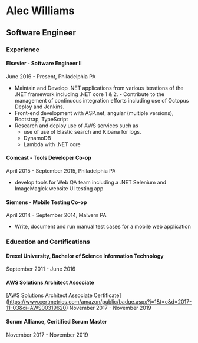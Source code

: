 # Alec Williams

## Software Engineer

### Experience

#### Elsevier - Software Engineer II

June 2016 - Present, Philadelphia PA

- Maintain and Develop .NET applications from various iterations of the .NET framework including .NET core 1 & 2. - Contribute to the management of continuous integration efforts including use of Octopus Deploy and Jenkins.
- Front-end development with ASP.net, angular (multiple versions), Bootstrap, TypeScript
- Research and deploy use of AWS services such as
  - use of use of Elastic search and Kibana for logs.
  - DynamoDB
  - Lambda with .NET core

#### Comcast - Tools Developer Co-op

April 2015 - September 2015, Philadelphia PA

- develop tools for Web QA team including a .NET Selenium and ImageMagick website UI testing app

#### Siemens - Mobile Testing Co-op

April 2014 - September 2014, Malvern PA

- Write, document and run manual test cases for a mobile web application

### Education and Certifications

#### Drexel University, Bachelor of Science Information Technology

  September 2011 - June 2016

#### AWS Solutions Architect Associate
  [AWS Solutions Architect Associate Certificate] (<https://www.certmetrics.com/amazon/public/badge.aspx?i=1&t=c&d=2017-11-03&ci=AWS00319620>)
  November 2017 - November 2019

#### Scrum Alliance, Ceritified Scrum Master

  November 2017 - November 2019

